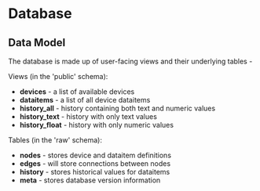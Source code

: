 # Database

## Data Model

The database is made up of user-facing views and their underlying tables -

Views (in the 'public' schema):
- **devices** - a list of available devices
- **dataitems** - a list of all device dataitems
- **history_all** - history containing both text and numeric values
- **history_text** - history with only text values
- **history_float** - history with only numeric values

Tables (in the 'raw' schema):
- **nodes** - stores device and dataitem definitions
- **edges** - will store connections between nodes
- **history** - stores historical values for dataitems
- **meta** - stores database version information

